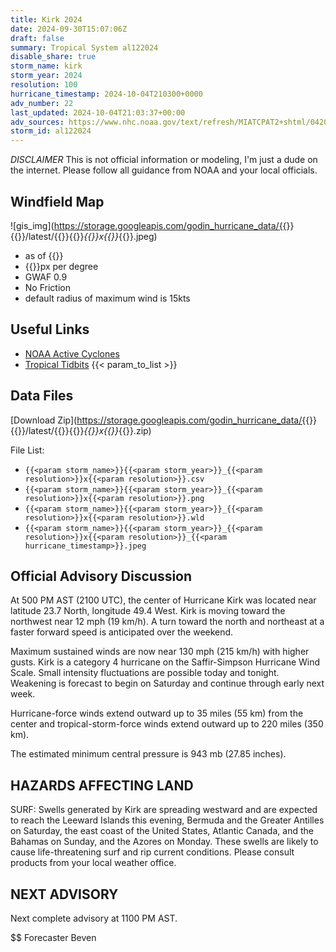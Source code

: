 ```yaml
---
title: Kirk 2024
date: 2024-09-30T15:07:06Z
draft: false
summary: Tropical System al122024
disable_share: true
storm_name: kirk
storm_year: 2024
resolution: 100
hurricane_timestamp: 2024-10-04T210300+0000
adv_number: 22
last_updated: 2024-10-04T21:03:37+00:00
adv_sources: https://www.nhc.noaa.gov/text/refresh/MIATCPAT2+shtml/042045.shtml;https://www.nhc.noaa.gov/refresh/graphics_at2+shtml/204925.shtml?cone
storm_id: al122024
---
```

*DISCLAIMER* This is not official information or modeling, I'm just a dude on the internet.  Please follow all guidance from NOAA and your local officials.

## Windfield Map
![gis_img](https://storage.googleapis.com/godin_hurricane_data/{{<param storm_name>}}{{<param storm_year>}}/latest/{{<param storm_name>}}{{<param storm_year>}}_{{<param resolution>}}x{{<param resolution>}}_{{<param hurricane_timestamp>}}.jpeg)

- as of {{<param last_updated>}}
- {{<param resolution>}}px per degree
- GWAF 0.9
- No Friction
- default radius of maximum wind is 15kts

## Useful Links
- [NOAA Active Cyclones](https://www.nhc.noaa.gov/)
- [Tropical Tidbits](https://www.tropicaltidbits.com/storminfo/)
{{< param_to_list >}}

## Data Files
[Download Zip](https://storage.googleapis.com/godin_hurricane_data/{{<param storm_name>}}{{<param storm_year>}}/latest/{{<param storm_name>}}{{<param storm_year>}}_{{<param resolution>}}x{{<param resolution>}}_{{<param hurricane_timestamp>}}.zip)

File List:
- `{{<param storm_name>}}{{<param storm_year>}}_{{<param resolution>}}x{{<param resolution>}}.csv`
- `{{<param storm_name>}}{{<param storm_year>}}_{{<param resolution>}}x{{<param resolution>}}.png`
- `{{<param storm_name>}}{{<param storm_year>}}_{{<param resolution>}}x{{<param resolution>}}.wld`
- `{{<param storm_name>}}{{<param storm_year>}}_{{<param resolution>}}x{{<param resolution>}}_{{<param hurricane_timestamp>}}.jpeg`


## Official Advisory Discussion
At 500 PM AST (2100 UTC), the center of Hurricane Kirk was located
near latitude 23.7 North, longitude 49.4 West. Kirk is moving toward
the northwest near 12 mph (19 km/h).  A turn toward the north and
northeast at a faster forward speed is anticipated over the weekend.
 
Maximum sustained winds are now near 130 mph (215 km/h) with higher 
gusts.  Kirk is a category 4 hurricane on the Saffir-Simpson 
Hurricane Wind Scale.  Small intensity fluctuations are possible 
today and tonight. Weakening is forecast to begin on Saturday and 
continue through early next week.

Hurricane-force winds extend outward up to 35 miles (55 km) from the
center and tropical-storm-force winds extend outward up to 220 miles
(350 km).
 
The estimated minimum central pressure is 943 mb (27.85 inches).
 
 
HAZARDS AFFECTING LAND
----------------------
SURF:  Swells generated by Kirk are spreading westward and are
expected to reach the Leeward Islands this evening, Bermuda and the
Greater Antilles on Saturday, the east coast of the United States,
Atlantic Canada, and the Bahamas on Sunday, and the Azores on
Monday. These swells are likely to cause life-threatening surf and
rip current conditions. Please consult products from your local
weather office.
 
 
NEXT ADVISORY
-------------
Next complete advisory at 1100 PM AST.
 
$$
Forecaster Beven
